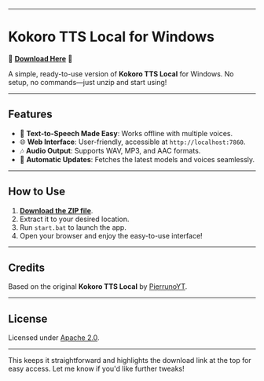 
---

# **Kokoro TTS Local for Windows**  
🚀 **[Download Here](https://github.com/YOUR-REPO/releases)** 🚀  

A simple, ready-to-use version of **Kokoro TTS Local** for Windows. No setup, no commands—just unzip and start using!  

---

## **Features**
- 🎤 **Text-to-Speech Made Easy**: Works offline with multiple voices.  
- 🌐 **Web Interface**: User-friendly, accessible at `http://localhost:7860`.  
- 🎶 **Audio Output**: Supports WAV, MP3, and AAC formats.  
- 🔄 **Automatic Updates**: Fetches the latest models and voices seamlessly.  

---

## **How to Use**
1. **[Download the ZIP file](https://github.com/YOUR-REPO/releases)**.  
2. Extract it to your desired location.  
3. Run `start.bat` to launch the app.  
4. Open your browser and enjoy the easy-to-use interface!  

---

## **Credits**  
Based on the original **Kokoro TTS Local** by [PierrunoYT](https://github.com/PierrunoYT/Kokoro-TTS-Local).  

---

## **License**  
Licensed under [Apache 2.0](LICENSE).  

--- 

This keeps it straightforward and highlights the download link at the top for easy access. Let me know if you'd like further tweaks!